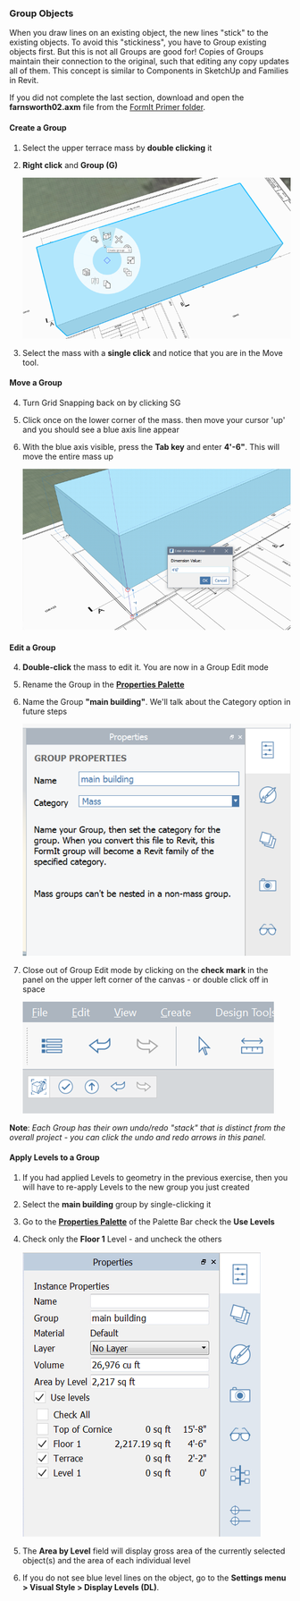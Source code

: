 ### Group Objects

When you draw lines on an existing object, the new lines "stick" to the existing objects. To avoid this "stickiness", you have to Group existing objects first. But this is not all Groups are good for! Copies of Groups maintain their connection to the original, such that editing any copy updates all of them. This concept is similar to Components in SketchUp and Families in Revit.

If you did not complete the last section, download and open the **farnsworth02.axm** file from the [FormIt Primer folder](https://autodesk.app.box.com/s/thavswirrbflit27rbqzl26ljj7fu1uv/1/9025446442).

#### Create a Group

1. Select the upper terrace mass by **double clicking** it

2. **Right click** and **Group (G)**

    ![](./images/c2f57781-ec11-4fbd-87b0-c5fd33ad8b07.png)

3. Select the mass with a **single click** and notice that you are in the Move tool. 

#### Move a Group

4. Turn Grid Snapping back on by clicking SG

4. Click once on the lower corner of the mass. then move your cursor 'up' and you should see a blue axis line appear

5. With the blue axis visible, press the **Tab key** and enter **4'-6"**. This will move the entire mass up 

    ![](./images/293f6046-366c-43ca-858b-389f0c260be6.png)

#### Edit a Group

4. **Double-click** the mass to edit it. You are now in a Group Edit mode

5. Rename the Group in the [**Properties Palette**](../tool-library/tool-bars-extended.md) 

6. Name the Group **"main building"**. We'll talk about the Category option in future steps

    ![](./images/93c9106d-7676-4cd7-b5e2-b00a56c4e30f.png)

5. Close out of Group Edit mode by clicking on the **check mark** in the panel on the upper left corner of the canvas - or double click off in space

    ![](./images/3b0e7944-9cb1-4852-9b3b-aedf75fc5270.png)

**Note**: *Each Group has their own undo/redo "stack" that is distinct from the overall project - you can click the undo and redo arrows in this panel.*

#### Apply Levels to a Group

1. If you had applied Levels to geometry in the previous exercise, then you will have to re-apply Levels to the new group you just created

2. Select the **main building** group by single-clicking it

2. Go to the [**Properties Palette**](../formit-introduction/tool-bars.md) of the Palette Bar check the **Use Levels**

3. Check only the **Floor 1** Level - and uncheck the others

    ![](./images/8b2036b8-b627-44a2-ada8-b901cdb380d2.png)

3. The **Area by Level** field will display gross area of the currently selected object(s) and the area of each individual level

4. If you do not see blue level lines on the object, go to the **Settings menu &gt; Visual Style &gt; Display Levels (DL)**.

